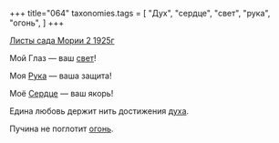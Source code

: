 +++
title="064"
taxonomies.tags = [
 "Дух",
 "сердце",
 "свет",
 "рука",
 "огонь",
]
+++

[Листы сада Мории 2 1925г](/agni/1925)

Мой Глаз — ваш [свет](/tags/свет)!   

Моя [Рука](/tags/рука) — ваша защита!   

Моё [Сердце](/tags/сердце) — ваш якорь!   

Едина любовь держит нить достижения [духа](/tags/Дух).   

Пучина не поглотит [огонь](/tags/огонь).   

